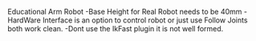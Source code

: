 Educational Arm Robot
-Base Height for Real Robot needs to be 40mm
-HardWare Interface is an option to control robot or just use Follow Joints both work clean.
-Dont use the IkFast plugin it is not well formed.

